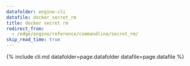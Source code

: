 ```yaml
---
datafolder: engine-cli
datafile: docker_secret_rm
title: docker secret rm
redirect_from:
  - /edge/engine/reference/commandline/secret_rm/
skip_read_time: true
---
```

<!--
This page is automatically generated from Docker's source code. If you want to
suggest a change to the text that appears here, open a ticket or pull request
in the source repository on GitHub:

https://github.com/docker/cli
-->
{% include cli.md datafolder=page.datafolder datafile=page.datafile %}
